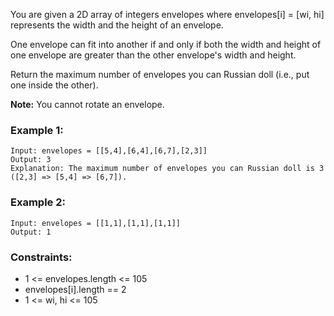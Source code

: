 You are given a 2D array of integers envelopes where envelopes[i] = [wi, hi] represents the width and the height of an envelope.

One envelope can fit into another if and only if both the width and height of one envelope are greater than the other envelope's width and height.

Return the maximum number of envelopes you can Russian doll (i.e., put one inside the other).

**Note:** You cannot rotate an envelope.

### Example 1:
```
Input: envelopes = [[5,4],[6,4],[6,7],[2,3]]
Output: 3
Explanation: The maximum number of envelopes you can Russian doll is 3 ([2,3] => [5,4] => [6,7]).
```

### Example 2:
```
Input: envelopes = [[1,1],[1,1],[1,1]]
Output: 1
```

### Constraints:

- 1 <= envelopes.length <= 105
- envelopes[i].length == 2
- 1 <= wi, hi <= 105
